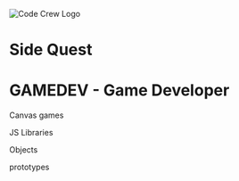 ![Code Crew Logo](/Imgs/codecrewlogo.png  "image_tooltip")
# Side Quest

# GAMEDEV - Game Developer

Canvas games

JS Libraries

Objects

prototypes